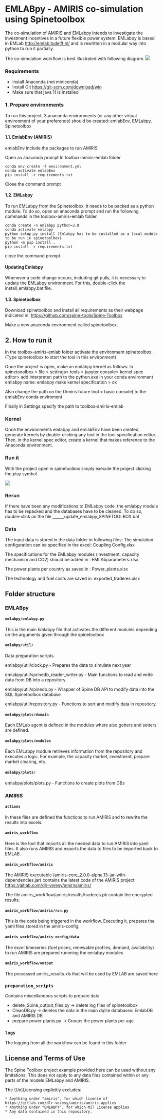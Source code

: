 # EMLABpy - AMIRIS co-simulation using Spinetoolbox

The co-simulation of AMIRIS and EMLabpy intends to investigate the investment incentives in a future flexible power
system. EMLabpy is based in EMLab http://emlab.tudelft.nl/ and is rewritten in a modular way into python to run it partially. 

The co-simulation workflow is best illustrated with following diagram.
![](WorkflowEMLabpy-AMIRIS.jpg)

### Requirements
- Install Anaconda (not miniconda)
- Install Git https://git-scm.com/download/win
- Make sure that java 11 is installed

### 1. Prepare environments
To run this project, 3 anaconda environments (or any other virtual environment of your preference) should be created: emlabEnv, EMLabpy, Spinetoolbox

#### 1.1. EmlabEnv (AMIRIS)
emlabEnv include the packages to run AMIRIS

Open an anaconda prompt
In toolbox-amiris-emlab folder
```
conda env create -f environment.yml
conda activate emlabEnv
pip install -r requirements.txt
``` 
Close the command prompt

#### 1.2. EMLabpy
To run EMLabpy from the Spinetoolbox, it needs to be packed as a python module.
To do so, open an anaconda prompt and run the following commands in the toolbox-amiris-emlab folder
```
conda create -n emlabpy python=3.8
conda activate emlabpy
python setup.py install (Emlabpy has to be installed as a local module to be run in spinetoolbox)  
python -m pip install . 
pip install -r requirements.txt
```
close the command prompt

#### Updating Emlabpy

Whenever a code change occurs, including git pulls, it is necessary to update the EMLabpy environment.
For this, double-click the install_emlabpy.bat file.

#### 1.3. Spinetoolbox
Download spinetoolbox and install all requirements as their webpage indicated in:
https://github.com/spine-tools/Spine-Toolbox

Make a new anaconda environment called spinetoolbox. 

## 2. How to run it
In the toolbox-amiris-emlab folder activate the environment spinetoolbox.
(Type spinetoolbox to start the tool in this environment)

Once the project is open, make an emlabpy kernel as follows:
In spinetooolbox > file > settings> tools > jupyter console> kernel spec editor> add interpreter: path to the python.exe in your conda environment emlabpy
name: emlabpy
make kernel specification > ok

Also change the path on the (Amiris future tool > basic console) to the emlabEnv conda enviroment

Finally in Settings specify the path to toolbox-amiris-emlab

### Kernel
Once the environments emlabpy and emlabEnv have been created, generate kernels by double-clicking any tool in the tool specification editor.
Then, in the kernel spec editor, create a kernel that makes reference to the Anaconda environment.

### Run it
With the project open in spinetoolbox simply execute the project clicking the play symbol

![](cosimulation_in_spinetoolbox.jpg)

### Rerun
If there have been any modifications to EMLabpy code, the emlabpy module has to be repacked and the databases have to be cleaned. 
To do so, double-click on the file
______update_emlabpy_SPINETOOLBOX.bat

### Data
The input data is stored in the data folder in following files:
The simulation configuration can be specified in the excel: Coupling Config.xlsx

The specifications for the EMLabpy modules (investment, capacity mechanism and CO2) should be added in : EMLAbparameters.xlsx

The power plants per country as saved in : Power_plants.xlsx

The technology and fuel costs are saved in: exported_traderes.xlsx

## Folder structure

### EMLABpy

#### `emlabpy/emlabpy.py`
This is the main Emlabpy file that activates the different modules depending on the arguments given through the spinetoolbox

#### `emlabpy/util/`
Data preparation scripts.

emlabpy/util/clock.py  - Prepares the data to simulate next year

emlabpy/util/sprinedb_reader_writer.py - Main functions to read and write data from DB into a repository.

emlabpy/util/spinedb.py - Wrapper of Spine DB API to modify data into the SQL Spinetoolbox database

emlabpy/util/repository.py - Functions to sort and modify data in repository.

#### `emlabpy/plots/domain`

Each EMLab agent is defined in the modules where also getters and setters are defined.

#### `emlabpy/plots/modules`
Each EMLabpy module retrieves information from the repository and executes a logic. For example, the capacity market, investment, prepare market clearing, etc.

#### `emlabpy/plots/`
emlabpy/plots/plots.py - Functions to create plots from DBs

### AMIRIS

#### `actions`

In these files are defined the functions to run AMIRIS and to rewrite the results into excels.

#### `amiris_workflow`

Here is the tool that imports all the needed data to run AMIRIS into yaml files. It also runs AMIRIS and exports the
data to files to be imported back to EMLAB.

#### `amiris_workflow/amiris`

The AMIRIS executable (amiris-core_2.0.0-alpha.13-jar-with-dependencies.jar) contains the latest code of the AMIRIS project https://gitlab.com/dlr-ve/esy/amiris/amiris/

The file amiris_workflow/amiris/results/traderes.pb contain the encrypted results.

#### `amiris_workflow/amiris/run.py`

This is the code being triggered in the workflow. Executing it, prepares the yaml files stored in the amiris-config

#### `amiris_workflow/amiris-config/data`
The excel timeseries (fuel prices, renewable profiles, demand, availability) to run AMIRIS are prepared runnning the emlabpy modules

#### `amiris_workflow/output`

The processed amiris_results.xls that will be used by EMLAB are saved here

### `preparation_scripts`

Contains miscellaneous scripts to prepare data

- delete_Spine_output_files.py -> delete log files of spinetoolbox
- CleanDB.py -> deletes the data in the main dqlite databases: EmlabDB and AMIRIS DB
- prepare power plants.py -> Groups the power plants per age.

### `logs`

The logging from all the workflow can be found in this folder

## License and Terms of Use 

The Spine Toolbox project example provided here can be used without any limitations. This does not apply to any data
files contained within or any parts of the models EMLabpy and AMIRIS.

The (Un)Licensing explicitly excludes:

    * Anything under "amiris", for which license of https://gitlab.com/dlr-ve/esy/amiris/amiris applies
    * Anything under "EMLABPY", for which MIT License applies
    * Any data contained in this repository.